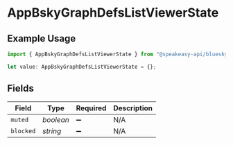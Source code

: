 # AppBskyGraphDefsListViewerState

## Example Usage

```typescript
import { AppBskyGraphDefsListViewerState } from "@speakeasy-api/bluesky/models/components";

let value: AppBskyGraphDefsListViewerState = {};
```

## Fields

| Field              | Type               | Required           | Description        |
| ------------------ | ------------------ | ------------------ | ------------------ |
| `muted`            | *boolean*          | :heavy_minus_sign: | N/A                |
| `blocked`          | *string*           | :heavy_minus_sign: | N/A                |